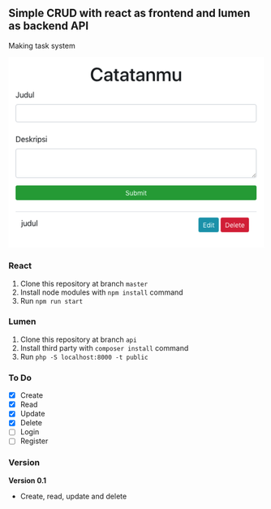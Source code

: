 
## Simple CRUD with react as frontend and lumen as backend API

Making task system

![preview](https://raw.githubusercontent.com/ryanadhitama/simple-crud-with-react-and-lumen/master/preview.png)

### React

1. Clone this repository at branch `master`
2. Install node modules with `npm install` command
3. Run `npm run start`

### Lumen

1. Clone this repository at branch `api`
2. Install third party with `composer install` command
3. Run `php -S localhost:8000 -t public`

### To Do

- [x] Create 
- [x] Read
- [x] Update
- [x] Delete
- [ ] Login
- [ ] Register

### Version

__Version 0.1__

* Create, read, update and delete
